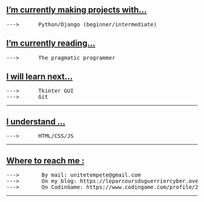 <h2><u>I’m currently making projects with... </u></h2>
<pre>
--->      Python/Django (beginner/intermediate)
</pre>

<h2><u>I’m currently reading... </u></h2>
<pre>
--->      The pragmatic programmer
</pre>

<h2><u>I will learn next... </u></h2>
<pre>
--->      Tkinter GUI
--->      Git
</pre>

<hr>


<h2><u>I understand ...</u></h2>
<pre>
--->      HTML/CSS/JS
</pre>



<hr>

<h2><u>Where to reach me :</u></h2>
<pre>
--->       By mail: unitetempete@gmail.com
--->       On my blog: https://leparcoursduguerriercyber.over-blog.com/ (i'm not active anymore)
--->       On CodinGame: https://www.codingame.com/profile/26827b623da3faae93412641ebcb3aff3283224
</pre>

<hr>

<!---
Khabibulix/Khabibulix is a ✨ special ✨ repository because its `README.md` (this file) appears on your GitHub profile.
You can click the Preview link to take a look at your changes.
--->
